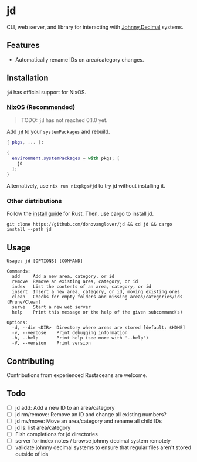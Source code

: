 # jd

CLI, web server, and library for interacting with [Johnny.Decimal](https://johnnydecimal.com/) systems.

## Features

- Automatically rename IDs on area/category changes.

## Installation

`jd` has official support for NixOS.

### [NixOS](https://nixos.wiki/wiki/Overview_of_the_NixOS_Linux_distribution) (Recommended)

> TODO: `jd` has not reached 0.1.0 yet.

Add [`jd`](https://search.nixos.org/packages?channel=unstable&query=jd) to your `systemPackages` and rebuild.

```nix
{ pkgs, ... }:

{
  environment.systemPackages = with pkgs; [
    jd
  ];
}
```

Alternatively, use `nix run nixpkgs#jd` to try jd without installing it.

### Other distributions

Follow the [install guide](https://www.rust-lang.org/tools/install) for Rust. Then, use cargo to install jd.

```fish
git clone https://github.com/donovanglover/jd && cd jd && cargo install --path jd
```

## Usage

```man
Usage: jd [OPTIONS] [COMMAND]

Commands:
  add     Add a new area, category, or id
  remove  Remove an existing area, category, or id
  index   List the contents of an area, category, or id
  insert  Insert a new area, category, or id, moving existing ones
  clean   Checks for empty folders and missing areas/categories/ids (Prune/Clean)
  serve   Start a new web server
  help    Print this message or the help of the given subcommand(s)

Options:
  -d, --dir <DIR>  Directory where areas are stored [default: $HOME]
  -v, --verbose    Print debugging information
  -h, --help       Print help (see more with '--help')
  -V, --version    Print version
```

## Contributing

Contributions from experienced Rustaceans are welcome.

## Todo

- [ ] jd add: Add a new ID to an area/category
- [ ] jd rm/remove: Remove an ID and change all existing numbers?
- [ ] jd mv/move: Move an area/category and rename all child IDs
- [ ] jd ls: list area/category
- [ ] Fish completions for jd directories
- [ ] server for index notes / browse johnny decimal system remotely
- [ ] validate johnny decimal systems to ensure that regular files aren't stored outside of ids
